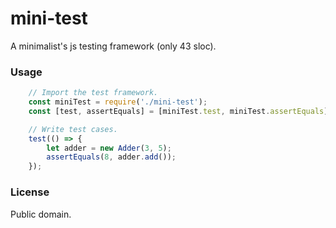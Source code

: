 # mini-test
A minimalist's js testing framework (only 43 sloc).

### Usage
```js
    // Import the test framework.
	const miniTest = require('./mini-test');
	const [test, assertEquals] = [miniTest.test, miniTest.assertEquals];

	// Write test cases.
	test(() => {
		let adder = new Adder(3, 5);
		assertEquals(8, adder.add());
	});
```

### License
Public domain.
